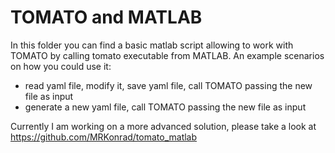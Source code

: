 # TOMATO and MATLAB

In this folder you can find a basic matlab script allowing to work with TOMATO by calling tomato executable from MATLAB.
An example scenarios on how you could use it:
*   read yaml file, modify it, save yaml file, call TOMATO passing the new file as input
*   generate a new yaml file, call TOMATO passing the new file as input

Currently I am working on a more advanced solution, please take a look at <https://github.com/MRKonrad/tomato_matlab>
